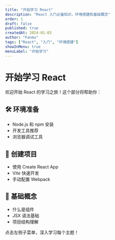 ```yaml
---
title: "开始学习 React"
description: "React 入门必备知识，环境搭建和基础概念"
order: 1
draft: false
published: true
createdAt: 2024-01-03
author: "Fanmu"
tags: ["React", "入门", "环境搭建"]
showInMenu: true
menuLabel: "开始学习"
---
```


# 开始学习 React

欢迎开始 React 的学习之旅！这个部分将帮助你：

## 🛠 环境准备

- Node.js 和 npm 安装
- 开发工具推荐
- 浏览器调试工具

## 🚀 创建项目

- 使用 Create React App
- Vite 快速开发
- 手动配置 Webpack

## 📖 基础概念

- 什么是组件
- JSX 语法基础
- 项目结构理解

点击左侧子菜单，深入学习每个主题！
